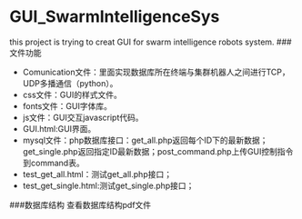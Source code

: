 
# GUI_SwarmIntelligenceSys
this project is trying to creat GUI for swarm intelligence robots system.
###文件功能
- Comunication文件：里面实现数据库所在终端与集群机器人之间进行TCP，UDP多播通信（python）。
- css文件：GUI的样式文件。
- fonts文件：GUI字体库。
- js文件：GUI交互javascript代码。
- GUI.html:GUI界面。
- mysql文件：php数据库接口：get_all.php返回每个ID下的最新数据；get_single.php返回指定ID最新数据；post_command.php上传GUI控制指令到command表。
- test_get_all.html：测试get_all.php接口；
- test_get_single.html:测试get_single.php接口；

###数据库结构
查看数据库结构pdf文件
